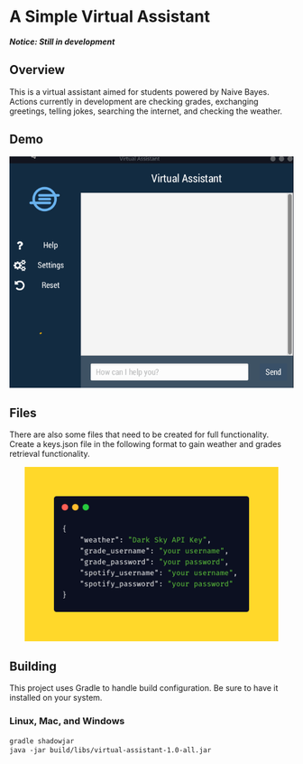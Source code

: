 # A Simple Virtual Assistant

***Notice: Still in development***

## Overview
This is a virtual assistant aimed for students powered by Naive Bayes.
Actions currently in development are checking grades, exchanging greetings, telling jokes,
searching the internet, and checking the weather.

## Demo
![Simple Demo](/assets/Demo.gif)

## Files
There are also some files that need to be created for full functionality.
Create a keys.json file in the following format to gain weather and grades retrieval functionality.

<p align="center">
  <img src="/assets/keys_example.png" alt="Keys Example" width="450"/>
</p>



## Building

This project uses Gradle to handle build configuration. Be sure to have it installed on your system.

### Linux, Mac, and Windows
```
gradle shadowjar
java -jar build/libs/virtual-assistant-1.0-all.jar
```
